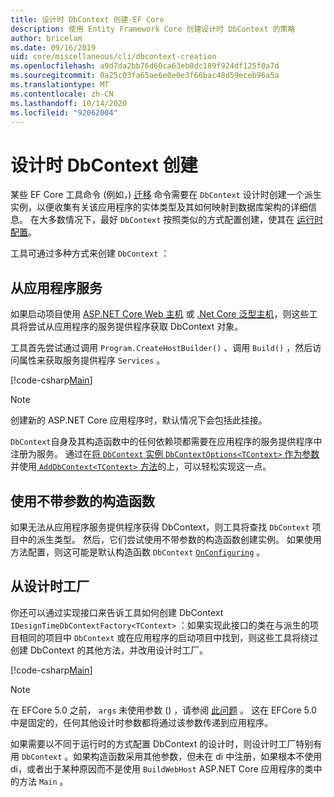 ```yaml
---
title: 设计时 DbContext 创建-EF Core
description: 使用 Entity Framework Core 创建设计时 DbContext 的策略
author: bricelam
ms.date: 09/16/2019
uid: core/miscellaneous/cli/dbcontext-creation
ms.openlocfilehash: a9d7da2bb76d60ca63eb0dc189f924df125f0a7d
ms.sourcegitcommit: 0a25c03fa65ae6e0e0e3f66bac48d59eceb96a5a
ms.translationtype: MT
ms.contentlocale: zh-CN
ms.lasthandoff: 10/14/2020
ms.locfileid: "92062004"
---
```

# <a name="design-time-dbcontext-creation"></a>设计时 DbContext 创建

某些 EF Core 工具命令 (例如，) [迁移][1] 命令需要在 `DbContext` 设计时创建一个派生实例，以便收集有关该应用程序的实体类型及其如何映射到数据库架构的详细信息。 在大多数情况下，最好 `DbContext` 按照类似的方式配置创建，使其在 [运行时配置][2]。

工具可通过多种方式来创建 `DbContext` ：

## <a name="from-application-services"></a>从应用程序服务

如果启动项目使用 [ASP.NET Core Web 主机][3] 或 [.Net Core 泛型主机][4]，则这些工具将尝试从应用程序的服务提供程序获取 DbContext 对象。

工具首先尝试通过调用 `Program.CreateHostBuilder()` 、调用 `Build()` ，然后访问属性来获取服务提供程序 `Services` 。

[!code-csharp[Main](../../../../samples/core/Miscellaneous/CommandLine/ApplicationService.cs)]

> [!NOTE]
> 创建新的 ASP.NET Core 应用程序时，默认情况下会包括此挂接。

`DbContext`自身及其构造函数中的任何依赖项都需要在应用程序的服务提供程序中注册为服务。 通过在[将 `DbContext` 实例 `DbContextOptions<TContext>` 作为参数][5]并使用[ `AddDbContext<TContext>` 方法][6]的上，可以轻松实现这一点。

## <a name="using-a-constructor-with-no-parameters"></a>使用不带参数的构造函数

如果无法从应用程序服务提供程序获得 DbContext，则工具将查找 `DbContext` 项目中的派生类型。 然后，它们尝试使用不带参数的构造函数创建实例。 如果使用方法配置，则这可能是默认构造函数 `DbContext` [`OnConfiguring`][7] 。

## <a name="from-a-design-time-factory"></a>从设计时工厂

你还可以通过实现接口来告诉工具如何创建 DbContext `IDesignTimeDbContextFactory<TContext>` ：如果实现此接口的类在与派生的项目相同的项目中 `DbContext` 或在应用程序的启动项目中找到，则这些工具将绕过创建 DbContext 的其他方法，并改用设计时工厂。

[!code-csharp[Main](../../../../samples/core/Miscellaneous/CommandLine/BloggingContextFactory.cs)]

> [!NOTE]
> 在 EFCore 5.0 之前， `args` 未使用参数 () ，请参阅 [此问题][8] 。
> 这在 EFCore 5.0 中是固定的，任何其他设计时参数都将通过该参数传递到应用程序。

如果需要以不同于运行时的方式配置 DbContext 的设计时，则设计时工厂特别有用 `DbContext` 。如果构造函数采用其他参数，但未在 di 中注册，如果根本不使用 di，或者出于某种原因而不是使用 `BuildWebHost` ASP.NET Core 应用程序的类中的方法 `Main` 。

  [1]: xref:core/managing-schemas/migrations/index
  [2]: xref:core/miscellaneous/configuring-dbcontext
  [3]: /aspnet/core/fundamentals/host/web-host
  [4]: /aspnet/core/fundamentals/host/generic-host
  [5]: xref:core/miscellaneous/configuring-dbcontext#constructor-argument
  [6]: xref:core/miscellaneous/configuring-dbcontext#using-dbcontext-with-dependency-injection
  [7]: xref:core/miscellaneous/configuring-dbcontext#onconfiguring
  [8]: https://github.com/aspnet/EntityFrameworkCore/issues/8332
